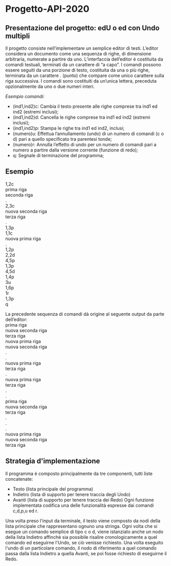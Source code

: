 # Progetto-API-2020
## Presentazione del progetto: edU o ed con Undo multipli
Il progetto consiste nell’implementare un semplice editor di testi. L’editor considera un documento come una sequenza di righe, di dimensione arbitraria, numerate a partire da uno. L’interfaccia dell’editor è costituita da comandi testuali, terminati da un carattere di “a capo”. I comandi possono essere seguiti da una porzione di
testo, costituita da una o più righe, terminata da un carattere . (punto) che compare come unico carattere sulla riga successiva. I comandi sono costituiti da un’unica lettera, preceduta opzionalmente da uno o due numeri interi.

_Esempio comandi:_
* (ind1,ind2)c: Cambia il testo presente alle righe comprese tra ind1 ed ind2 (estremi inclusi);
* (ind1,ind2)d: Cancella le righe comprese tra ind1 ed ind2 (estremi inclusi);
* (ind1,ind2)p: Stampa le righe tra ind1 ed ind2, inclusi;
* (numero)u: Effettua l’annullamento (undo) di un numero di comandi (c o d) pari a quello specificato tra parentesi tonde;
* (numero)r: Annulla l’effetto di undo per un numero di comandi pari a numero a partire dalla versione corrente (funzione di redo);
* q: Segnale di terminazione del programma;


## Esempio 

 1,2c  
 prima riga  
 seconda riga  
 .  
2,3c  
nuova seconda riga  
terza riga  
.  
1,3p  
1,1c  
nuova prima riga  
.  
1,2p  
2,2d  
4,5p  
1,3p  
4,5d  
1,4p  
3u  
1,6p  
1r  
1,3p  
q  

La precedente sequenza di comandi dà origine al seguente output da parte
dell’editor:  
prima riga  
nuova seconda riga  
terza riga  
nuova prima riga  
nuova seconda riga  
.  
.  
nuova prima riga  
terza riga  
.  
nuova prima riga  
terza riga  
.  
.  
prima riga  
nuova seconda riga  
terza riga  
.  
.  
.  
nuova prima riga  
nuova seconda riga  
terza riga  

## Strategia d'implementazione
Il programma è composto principalmente da tre componenti, tutti liste concatenate:
* Testo (lista principale del programma)
* Indietro (lista di supporto per tenere traccia degli Undo)
* Avanti (lista di supporto per tenere traccia dei Redo)
Ogni funzione implementata codifica una delle funzionalità espresse dai comandi c,d,p,u ed r.

Una volta preso l'input da terminale, il testo viene composto da nodi della lista principale che rappresentano ognuno una stringa. Ogni volta che si esegue un comando semplice di tipo c o d, viene istanziato anche un nodo della lista Indietro affinchè sia possibile risalire cronologicamente a quel comando ed eseguirne l'Undo, se ciò venisse richiesto. Una volta eseguito l'undo di un particolare comando, il nodo di riferimento a quel comando passa dalla lista Indietro a quella Avanti, se poi fosse richiesto di eseguirne il Redo. 
